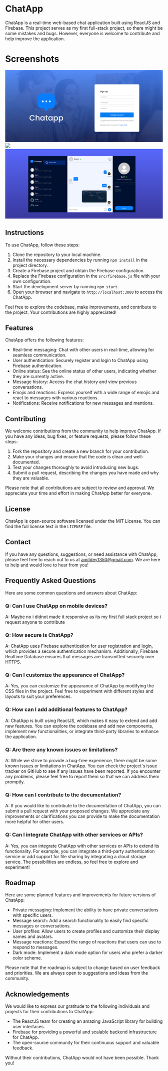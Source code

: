 # ChatApp

ChatApp is a real-time web-based chat application built using ReactJS and Firebase. This project serves as my first full-stack project, so there might be some mistakes and bugs. However, everyone is welcome to contribute and help improve the application.



# Screenshots


<img src="ss1.png">
<img src="ss2.pmng">
<img src="ss3.png">


## Instructions

To use ChatApp, follow these steps:

1. Clone the repository to your local machine.
2. Install the necessary dependencies by running `npm install` in the project directory.
3. Create a Firebase project and obtain the Firebase configuration.
4. Replace the Firebase configuration in the `src/firebase.js` file with your own configuration.
5. Start the development server by running `npm start`.
6. Open your browser and navigate to `http://localhost:3000` to access the ChatApp.

Feel free to explore the codebase, make improvements, and contribute to the project. Your contributions are highly appreciated!
## Features

ChatApp offers the following features:

- Real-time messaging: Chat with other users in real-time, allowing for seamless communication.
- User authentication: Securely register and login to ChatApp using Firebase authentication.
- Online status: See the online status of other users, indicating whether they are currently active.
- Message history: Access the chat history and view previous conversations.
- Emojis and reactions: Express yourself with a wide range of emojis and react to messages with various reactions.
- Notifications: Receive notifications for new messages and mentions.

## Contributing

We welcome contributions from the community to help improve ChatApp. If you have any ideas, bug fixes, or feature requests, please follow these steps:

1. Fork the repository and create a new branch for your contribution.
2. Make your changes and ensure that the code is clean and well-documented.
3. Test your changes thoroughly to avoid introducing new bugs.
4. Submit a pull request, describing the changes you have made and why they are valuable.

Please note that all contributions are subject to review and approval. We appreciate your time and effort in making ChatApp better for everyone.

## License

ChatApp is open-source software licensed under the MIT License. You can find the full license text in the `LICENSE` file.

## Contact

If you have any questions, suggestions, or need assistance with ChatApp, please feel free to reach out to us at amitdey1350@gmail.com. We are here to help and would love to hear from you!
## Frequently Asked Questions

Here are some common questions and answers about ChatApp:

### Q: Can I use ChatApp on mobile devices?

A: Maybe no i didnot made it responsive as its my first full stack project so i request anyone to contribute 

### Q: How secure is ChatApp?

A: ChatApp uses Firebase authentication for user registration and login, which provides a secure authentication mechanism. Additionally, Firebase Realtime Database ensures that messages are transmitted securely over HTTPS.

### Q: Can I customize the appearance of ChatApp?

A: Yes, you can customize the appearance of ChatApp by modifying the CSS files in the project. Feel free to experiment with different styles and layouts to suit your preferences.

### Q: How can I add additional features to ChatApp?

A: ChatApp is built using ReactJS, which makes it easy to extend and add new features. You can explore the codebase and add new components, implement new functionalities, or integrate third-party libraries to enhance the application.

### Q: Are there any known issues or limitations?

A: While we strive to provide a bug-free experience, there might be some known issues or limitations in ChatApp. You can check the project's issue tracker on GitHub to see if any issues have been reported. If you encounter any problems, please feel free to report them so that we can address them promptly.

### Q: How can I contribute to the documentation?

A: If you would like to contribute to the documentation of ChatApp, you can submit a pull request with your proposed changes. We appreciate any improvements or clarifications you can provide to make the documentation more helpful for other users.

### Q: Can I integrate ChatApp with other services or APIs?

A: Yes, you can integrate ChatApp with other services or APIs to extend its functionality. For example, you can integrate a third-party authentication service or add support for file sharing by integrating a cloud storage service. The possibilities are endless, so feel free to explore and experiment!

## Roadmap

Here are some planned features and improvements for future versions of ChatApp:

- Private messaging: Implement the ability to have private conversations with specific users.
- Message search: Add a search functionality to easily find specific messages or conversations.
- User profiles: Allow users to create profiles and customize their display names and avatars.
- Message reactions: Expand the range of reactions that users can use to respond to messages.
- Dark mode: Implement a dark mode option for users who prefer a darker color scheme.

Please note that the roadmap is subject to change based on user feedback and priorities. We are always open to suggestions and ideas from the community.

## Acknowledgements

We would like to express our gratitude to the following individuals and projects for their contributions to ChatApp:

- The ReactJS team for creating an amazing JavaScript library for building user interfaces.
- Firebase for providing a powerful and scalable backend infrastructure for ChatApp.
- The open-source community for their continuous support and valuable feedback.

Without their contributions, ChatApp would not have been possible. Thank you!
